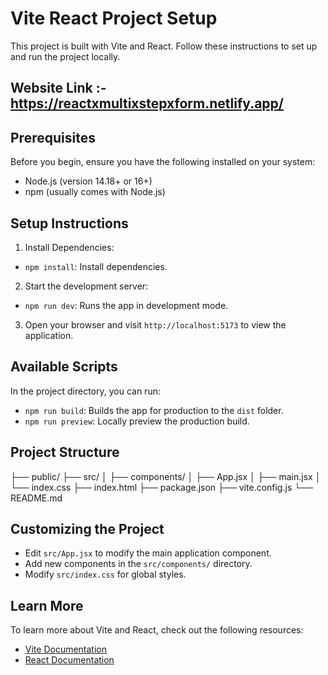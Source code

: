 # Vite React Project Setup

This project is built with Vite and React. Follow these instructions to set up and run the project locally.

## Website Link :- https://reactxmultixstepxform.netlify.app/

## Prerequisites

Before you begin, ensure you have the following installed on your system:
- Node.js (version 14.18+ or 16+)
- npm (usually comes with Node.js)

## Setup Instructions

1. Install Dependencies:

- `npm install`: Install dependencies.

2. Start the development server:

- `npm run dev`: Runs the app in development mode.


3. Open your browser and visit `http://localhost:5173` to view the application.

## Available Scripts

In the project directory, you can run:

- `npm run build`: Builds the app for production to the `dist` folder.
- `npm run preview`: Locally preview the production build.

## Project Structure

├── public/ ├── src/ │ ├── components/ │ ├── App.jsx │ ├── main.jsx │ └── index.css ├── index.html ├── package.json ├── vite.config.js └── README.md

## Customizing the Project

- Edit `src/App.jsx` to modify the main application component.
- Add new components in the `src/components/` directory.
- Modify `src/index.css` for global styles.

## Learn More

To learn more about Vite and React, check out the following resources:

- [Vite Documentation](https://vitejs.dev/)
- [React Documentation](https://reactjs.org/)


